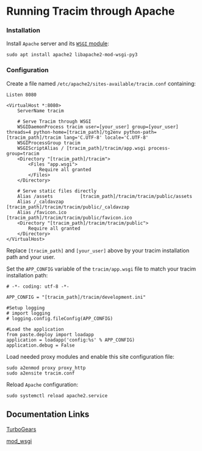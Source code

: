 # Running Tracim through Apache #

### Installation ###

Install `Apache` server and its [`WSGI` module](https://github.com/GrahamDumpleton/mod_wsgi):

    sudo apt install apache2 libapache2-mod-wsgi-py3

### Configuration ###

Create a file named `/etc/apache2/sites-available/tracim.conf` containing:

    Listen 8080

    <VirtualHost *:8080>
        ServerName tracim

        # Serve Tracim through WSGI
        WSGIDaemonProcess tracim user=[your_user] group=[your_user] threads=4 python-home=[tracim_path]/tg2env python-path=[tracim_path]/tracim lang='C.UTF-8' locale='C.UTF-8'
        WSGIProcessGroup tracim
        WSGIScriptAlias / [tracim_path]/tracim/app.wsgi process-group=tracim
        <Directory "[tracim_path]/tracim">
            <Files "app.wsgi">
                Require all granted
            </Files>
        </Directory>

        # Serve static files directly
        Alias /assets          [tracim_path]/tracim/tracim/public/assets
        Alias /_caldavzap      [tracim_path]/tracim/tracim/public/_caldavzap
        Alias /favicon.ico     [tracim_path]/tracim/tracim/public/favicon.ico
        <Directory "[tracim_path]/tracim/tracim/public">
            Require all granted
        </Directory>
    </VirtualHost>

Replace `[tracim_path]` and `[your_user]` above by your tracim installation path and your user.

Set the `APP_CONFIG` variable of the `tracim/app.wsgi` file to match your tracim installation path:

    # -*- coding: utf-8 -*-

    APP_CONFIG = "[tracim_path]/tracim/development.ini"

    #Setup logging
    # import logging
    # logging.config.fileConfig(APP_CONFIG)

    #Load the application
    from paste.deploy import loadapp
    application = loadapp('config:%s' % APP_CONFIG)
    application.debug = False

Load needed proxy modules and enable this site configuration file:

    sudo a2enmod proxy proxy_http
    sudo a2ensite tracim.conf

Reload `Apache` configuration:

    sudo systemctl reload apache2.service

## Documentation Links ##

[TurboGears](http://turbogears.readthedocs.io/en/tg2.3.7/cookbook/deploy/mod_wsgi.html)

[mod_wsgi](http://modwsgi.readthedocs.io/en/develop/index.html)
